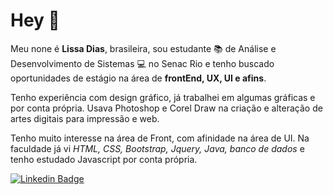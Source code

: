# Hey 👋

Meu none é **Lissa Dias**, brasileira, sou estudante 📚 de Análise e Desenvolvimento de Sistemas 💻 no Senac Rio 
e tenho buscado oportunidades de estágio na área de **frontEnd, UX, UI e afins**.

Tenho experiência com design gráfico, já trabalhei em algumas gráficas e por conta própria. 
Usava Photoshop e Corel Draw na criação e alteração de artes digitais para impressão e web.

Tenho muito interesse na área de Front, com afinidade na área de UI. 
Na faculdade já vi *HTML, CSS, Bootstrap, Jquery, Java, banco de dados* e tenho estudado Javascript por conta própria.


[![Linkedin Badge](https://img.shields.io/badge/-LinkedIn-blue?style=flat-square&logo=Linkedin&logoColor=white&link=https://www.linkedin.com/in/lissadias/)](https://www.linkedin.com/in/lissadias/)

